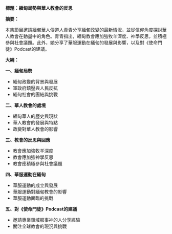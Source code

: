 **標題：緬甸局勢與華人教會的反思**

**摘要：**

本集節目邀請緬甸華人傳道人青青分享緬甸政變的最新情況，並從信仰角度探討華人教會在動盪中的角色。青青指出，緬甸教會應加強牧羊深度、神學反思，並積極參與社會議題。此外，她分享了華服運動在緬甸的發展與影響，以及對《使命門徒》Podcast的建議。

**大綱：**

**一、緬甸局勢**
* 緬甸政變的背景與發展
* 軍政府鎮壓與人民反抗
* 緬甸社會的團結與挑戰

**二、華人教會的處境**
* 緬甸華人的歷史與現狀
* 華人教會的發展與特點
* 政變對華人教會的影響

**三、教會的反思與回應**
* 教會應加強牧羊深度
* 教會應加強神學反思
* 教會應積極參與社會議題

**四、華服運動在緬甸**
* 華服運動的成立與發展
* 華服運動對緬甸教會的影響
* 華服運動面臨的挑戰

**五、對《使命門徒》Podcast的建議**
* 邀請專業領域服事神的人分享經驗
* 關注全球教會的現況與挑戰